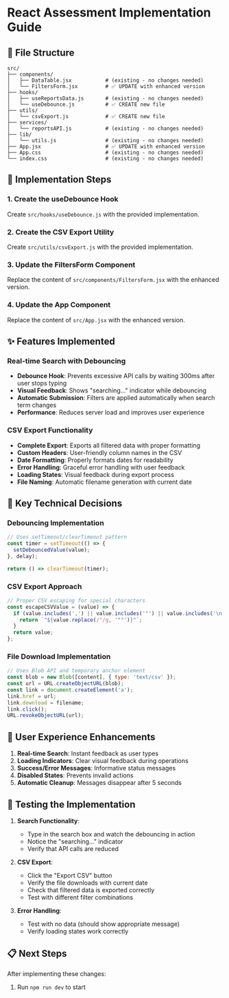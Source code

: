 # React Assessment Implementation Guide

## 📁 File Structure

```
src/
├── components/
│   ├── DataTable.jsx           # (existing - no changes needed)
│   └── FiltersForm.jsx         # ✅ UPDATE with enhanced version
├── hooks/
│   ├── useReportsData.js       # (existing - no changes needed)
│   └── useDebounce.js          # ✅ CREATE new file
├── utils/
│   └── csvExport.js            # ✅ CREATE new file
├── services/
│   └── reportsAPI.js           # (existing - no changes needed)
├── lib/
│   └── utils.js                # (existing - no changes needed)
├── App.jsx                     # ✅ UPDATE with enhanced version
├── App.css                     # (existing - no changes needed)
└── index.css                   # (existing - no changes needed)
```

## 🚀 Implementation Steps

### 1. Create the useDebounce Hook
Create `src/hooks/useDebounce.js` with the provided implementation.

### 2. Create the CSV Export Utility
Create `src/utils/csvExport.js` with the provided implementation.

### 3. Update the FiltersForm Component
Replace the content of `src/components/FiltersForm.jsx` with the enhanced version.

### 4. Update the App Component
Replace the content of `src/App.jsx` with the enhanced version.

## ✨ Features Implemented

### Real-time Search with Debouncing
- **Debounce Hook**: Prevents excessive API calls by waiting 300ms after user stops typing
- **Visual Feedback**: Shows "searching..." indicator while debouncing
- **Automatic Submission**: Filters are applied automatically when search term changes
- **Performance**: Reduces server load and improves user experience

### CSV Export Functionality
- **Complete Export**: Exports all filtered data with proper formatting
- **Custom Headers**: User-friendly column names in the CSV
- **Date Formatting**: Properly formats dates for readability
- **Error Handling**: Graceful error handling with user feedback
- **Loading States**: Visual feedback during export process
- **File Naming**: Automatic filename generation with current date

## 🔧 Key Technical Decisions

### Debouncing Implementation
```javascript
// Uses setTimeout/clearTimeout pattern
const timer = setTimeout(() => {
  setDebouncedValue(value);
}, delay);

return () => clearTimeout(timer);
```

### CSV Export Approach
```javascript
// Proper CSV escaping for special characters
const escapeCSVValue = (value) => {
  if (value.includes(',') || value.includes('"') || value.includes('\n')) {
    return `"${value.replace(/"/g, '""')}"`;
  }
  return value;
};
```

### File Download Implementation
```javascript
// Uses Blob API and temporary anchor element
const blob = new Blob([content], { type: 'text/csv' });
const url = URL.createObjectURL(blob);
const link = document.createElement('a');
link.href = url;
link.download = filename;
link.click();
URL.revokeObjectURL(url);
```

## 🎯 User Experience Enhancements

1. **Real-time Search**: Instant feedback as user types
2. **Loading Indicators**: Clear visual feedback during operations
3. **Success/Error Messages**: Informative status messages
4. **Disabled States**: Prevents invalid actions
5. **Automatic Cleanup**: Messages disappear after 5 seconds

## 🧪 Testing the Implementation

1. **Search Functionality**:
   - Type in the search box and watch the debouncing in action
   - Notice the "searching..." indicator
   - Verify that API calls are reduced

2. **CSV Export**:
   - Click the "Export CSV" button
   - Verify the file downloads with current date
   - Check that filtered data is exported correctly
   - Test with different filter combinations

3. **Error Handling**:
   - Test with no data (should show appropriate message)
   - Verify loading states work correctly

## 📋 Next Steps

After implementing these changes:

1. Run `npm run dev` to start